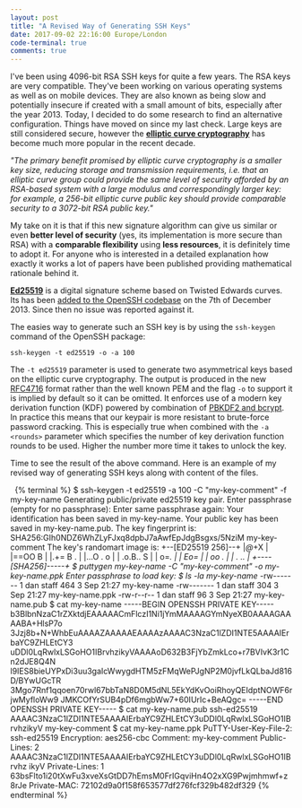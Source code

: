 ```yaml
---
layout: post
title: "A Revised Way of Generating SSH Keys"
date: 2017-09-02 22:16:00 Europe/London
code-terminal: true
comments: true
---
```

I've been using 4096-bit RSA SSH keys for quite a few years. The RSA keys are very compatible. They've been working on various operating systems as well as on mobile devices. They are also known as being slow and potentially insecure if created with a small amount of bits, especially after the year 2013. Today, I decided to do some research to find an alternative configuration. Things have moved on since my last check. Large keys are still considered secure, however the [__elliptic curve cryptography__](https://en.wikipedia.org/wiki/Elliptic_curve_cryptography) has become much more popular in the recent decade.

_"The primary benefit promised by elliptic curve cryptography is a smaller key size, reducing storage and transmission requirements, i.e. that an elliptic curve group could provide the same level of security afforded by an RSA-based system with a large modulus and correspondingly larger key: for example, a 256-bit elliptic curve public key should provide comparable security to a 3072-bit RSA public key."_

My take on it is that if this new signature algorithm can give us similar or even __better level of security__ (yes, its implementation is more secure than RSA) with a __comparable flexibility__ using __less resources__, it is definitely time to adopt it. For anyone who is interested in a detailed explanation how exactly it works a lot of papers have been published providing mathematical rationale behind it.

[__Ed25519__](https://ed25519.cr.yp.to/) is a digital signature scheme based on Twisted Edwards curves. Its has been [added to the OpenSSH codebase](https://github.com/openssh/openssh-portable/commit/5be9d9e3cbd9c66f24745d25bf2e809c1d158ee0#diff-e71776f50c4432cb9cd999367424de20) on the 7th of December 2013. Since then no issue was reported against it.

The easies way to generate such an SSH key is by using the `ssh-keygen` command of the OpenSSH package:

    ssh-keygen -t ed25519 -o -a 100

The `-t ed25519` parameter is used to generate two asymmetrical keys based on the elliptic curve cryptography. The output is produced in the new [RFC4716](https://tools.ietf.org/html/rfc4716) format rather than the well known PEM and the flag `-o` to support it is implied by default so it can be omitted. It enforces use of a modern key derivation function (KDF) powered by combination of [PBKDF2 and bcrypt](https://github.com/openssh/openssh-portable/blob/f104da263de995f66b6861b4f3368264ee483d7f/openbsd-compat/bcrypt_pbkdf.c). In practice this means that our keypair is more resistant to brute-force password cracking. This is especially true when combined with the `-a <rounds>` parameter which specifies the number of key derivation function rounds to be used. Higher the number more time it takes to unlock the key.

Time to see the result of the above command. Here is an example of my revised way of generating SSH keys along with content of the files.

&nbsp;
{% terminal %}
$ ssh-keygen -t ed25519 -a 100 -C "my-key-comment" -f my-key-name
Generating public/private ed25519 key pair.
Enter passphrase (empty for no passphrase):
Enter same passphrase again:
Your identification has been saved in my-key-name.
Your public key has been saved in my-key-name.pub.
The key fingerprint is:
SHA256:GIh0NDZ6WhZLyFJxq8dpbJ7aAwfEpJdgBsgxs/5NziM my-key-comment
The key's randomart image is:
+--[ED25519 256]--+
|*@*+X            |
|==OO B           |
|.+= B .          |
|...O . o         |
| .o.B.. S        |
|  o=*.           |
|   Eo=           |
|   oo .          |
|  . ..           |
+----[SHA256]-----+
$ puttygen my-key-name -C "my-key-comment" -o my-key-name.ppk
Enter passphrase to load key:
$ ls -la my-key-name*
-rw-------  1 dan  staff  464  3 Sep 21:27 my-key-name
-rw-------  1 dan  staff  304  3 Sep 21:27 my-key-name.ppk
-rw-r--r--  1 dan  staff   96  3 Sep 21:27 my-key-name.pub
$ cat my-key-name
-----BEGIN OPENSSH PRIVATE KEY-----
b3BlbnNzaC1rZXktdjEAAAAACmFlczI1Ni1jYmMAAAAGYmNyeXB0AAAAGAAAABA+HlsP7o
3Jzj8b+N+WhbEuAAAAZAAAAAEAAAAzAAAAC3NzaC1lZDI1NTE5AAAAIErbaYC9ZHLEtCY3
uDDl0LqRwlxLSGoHO1IBrvhzikyVAAAAoD632B3FjYbZmkLco+r7BVIvK3r1Cn2dJE8Q4N
l9IES8bieUYPxDi3uu3gaIcWwygdHTM5zFMqWePJgNP2M0jvfLkQLbaJd816D/BYwUGcTR
3Mgo7Rnf1qqoen70rwl67bbTaN8D0M5dNL5EkYdKvOoiRhoyQEIdptNOWF6rjwMyfloWw9
JMKCOfYrSUB4pDf6mgbWw7+60IUrIc+BeAQgc=
-----END OPENSSH PRIVATE KEY-----
$ cat my-key-name.pub
ssh-ed25519 AAAAC3NzaC1lZDI1NTE5AAAAIErbaYC9ZHLEtCY3uDDl0LqRwlxLSGoHO1IBrvhzikyV my-key-comment
$ cat my-key-name.ppk
PuTTY-User-Key-File-2: ssh-ed25519
Encryption: aes256-cbc
Comment: my-key-comment
Public-Lines: 2
AAAAC3NzaC1lZDI1NTE5AAAAIErbaYC9ZHLEtCY3uDDl0LqRwlxLSGoHO1IBrvhz
ikyV
Private-Lines: 1
63bsFlto1i20tXwFu3xveXsGtDD7hEmsM0FrIGqviHn4O2xXG9Pwjmhmwf+z8rJe
Private-MAC: 72102d9a0f158f653577df276fcf329b482df329
{% endterminal %}
